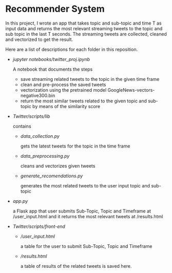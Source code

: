 # Recommender System
 In this project, I wrote an app that takes topic and
sub-topic and time T as input data and returns the most relevant streaming
tweets to the topic and sub topic in the last T seconds. The streaming tweets
are collected, cleaned and vectorized to get the result.

Here are a list of descriptions for each folder in this reposition.
-  *jupyter notebooks/twitter_proj.ipynb*

   A notebook that documents the steps 
   - save streaming related  tweets to the topic in the given time frame
   - clean and pre-process the saved tweets
   - vectorization using the pretrained model GoogleNews-vectors-negative300.bin
   - return the most similar tweets related to the given topic and sub-topic by means of the similarity score 
-  *Twitter/scripts/lib*

   contains 

   - *data_collection.py*

      gets the latest tweets for the topic in the time frame

   - *data_preprocessing.py*
     
     cleans and vectorizes  given tweets

   - *generate_recomendations.py*
    
     generates the most related tweets to the user input topic and sub-topic
-  *app.py*

   a Flask app that user  submits  Sub-Topic, Topic and Timeframe  at /user_input.html and  it returns 
   the most relevant tweets at /results.html
- *Twitter/scripts/front-end*
   - */user_input.html*

     a table for the user to submit Sub-Topic, Topic and Timeframe
    - */results.html*
  
      a table of results of the related tweets is saved here.
  
